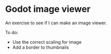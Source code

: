 # Godot image viewer
 An exercise to see if I can make an image viewer.

To do:
- Use the correct scaling for image
- Add a border to thumbnails

